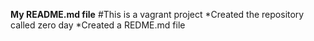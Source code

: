 **My README.md file**
#This is a vagrant project
*Created the repository called zero day
*Created a REDME.md file
